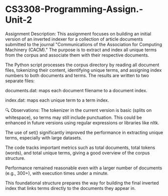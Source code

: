 # CS3308-Programming-Assign.-Unit-2
 Assignment Description:
This assignment focuses on building an initial version of an inverted indexer for a collection of article documents submitted to the journal "Communications of the Association for Computing Machinery (CACM)." The purpose is to extract and index all unique terms from the corpus and associate them with their respective documents.

The Python script processes the corpus directory by reading all document files, tokenizing their content, identifying unique terms, and assigning index numbers to both documents and terms. The results are written to two separate files:

documents.dat: maps each document filename to a document index.

index.dat: maps each unique term to a term index.

🔍 Observations:
The tokenizer in the current version is basic (splits on whitespace), so terms may still include punctuation. This could be enhanced in future versions using regular expressions or libraries like nltk.

The use of set() significantly improved the performance in extracting unique terms, especially with large datasets.

The code tracks important metrics such as total documents, total tokens (words), and total unique terms, giving a good overview of the corpus structure.

Performance remained reasonable even with a larger number of documents (e.g., 300+), with execution times under a minute.

This foundational structure prepares the way for building the final inverted index that links terms directly to the documents they appear in.
